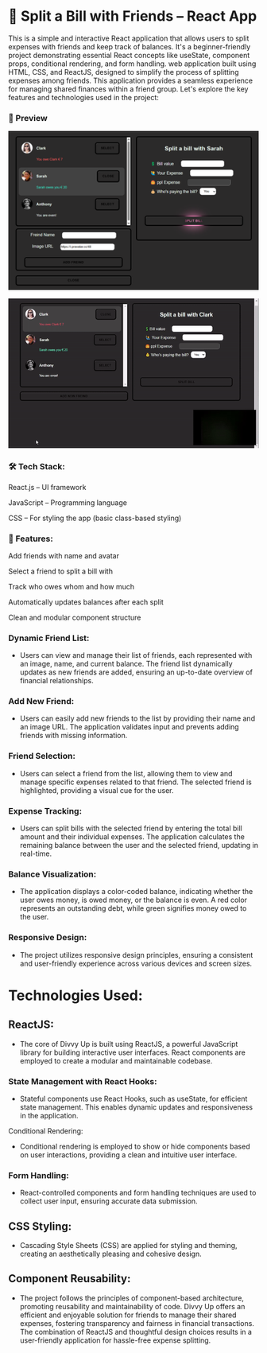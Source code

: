 # 🧾 Split a Bill with Friends – React App

This is a simple and interactive React application that allows users to split expenses with friends and keep track of balances. It's a beginner-friendly project demonstrating essential React concepts like useState, component props, conditional rendering, and form handling.
web application built using HTML, CSS, and ReactJS, designed to simplify the process of splitting expenses among friends. This application provides a seamless experience for managing shared finances within a friend group. Let's explore the key features and technologies used in the project:

### 📸 Preview

![alt text](splitBill.png)

![alt text](public/img/splitBill.gif)

### 🛠️ Tech Stack:

React.js – UI framework

JavaScript – Programming language

CSS – For styling the app (basic class-based styling)

### 🚀 Features:

Add friends with name and avatar

Select a friend to split a bill with

Track who owes whom and how much

Automatically updates balances after each split

Clean and modular component structure

### Dynamic Friend List:

- Users can view and manage their list of friends, each represented with an image, name, and current balance.
  The friend list dynamically updates as new friends are added, ensuring an up-to-date overview of financial relationships.

### Add New Friend:

- Users can easily add new friends to the list by providing their name and an image URL.
  The application validates input and prevents adding friends with missing information.

### Friend Selection:

- Users can select a friend from the list, allowing them to view and manage specific expenses related to that friend.
  The selected friend is highlighted, providing a visual cue for the user.

### Expense Tracking:

- Users can split bills with the selected friend by entering the total bill amount and their individual expenses.
  The application calculates the remaining balance between the user and the selected friend, updating in real-time.

### Balance Visualization:

- The application displays a color-coded balance, indicating whether the user owes money, is owed money, or the balance is even.
  A red color represents an outstanding debt, while green signifies money owed to the user.

### Responsive Design:

- The project utilizes responsive design principles, ensuring a consistent and user-friendly experience across various devices and screen sizes.

# Technologies Used:

## ReactJS:

- The core of Divvy Up is built using ReactJS, a powerful JavaScript library for building interactive user interfaces. React components are employed to create a modular and maintainable codebase.

### State Management with React Hooks:

- Stateful components use React Hooks, such as useState, for efficient state management. This enables dynamic updates and responsiveness in the application.

Conditional Rendering:

- Conditional rendering is employed to show or hide components based on user interactions, providing a clean and intuitive user interface.

### Form Handling:

- React-controlled components and form handling techniques are used to collect user input, ensuring accurate data submission.

## CSS Styling:

- Cascading Style Sheets (CSS) are applied for styling and theming, creating an aesthetically pleasing and cohesive design.

## Component Reusability:

- The project follows the principles of component-based architecture, promoting reusability and maintainability of code.
  Divvy Up offers an efficient and enjoyable solution for friends to manage their shared expenses, fostering transparency and fairness in financial transactions. The combination of ReactJS and thoughtful design choices results in a user-friendly application for hassle-free expense splitting.
